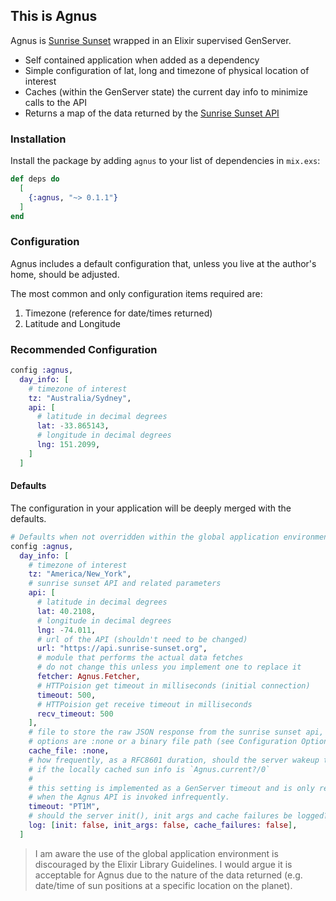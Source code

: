 ## This is Agnus

Agnus is [Sunrise Sunset](https://sunrise-sunset.org) wrapped in an Elixir supervised GenServer.

- Self contained application when added as a dependency
- Simple configuration of lat, long and timezone of physical location of interest
- Caches (within the GenServer state) the current day info to minimize calls to the API
- Returns a map of the data returned by the [Sunrise Sunset API](https://sunrise-sunset.org/api)

### Installation

Install the package by adding `agnus` to your list of dependencies in `mix.exs`:

```elixir
def deps do
  [
    {:agnus, "~> 0.1.1"}
  ]
end
```

### Configuration

Agnus includes a default configuration that, unless you live at the author's
home, should be adjusted.

The most common and only configuration items required are:

1. Timezone (reference for date/times returned)
2. Latitude and Longitude

### Recommended Configuration

```elixir
config :agnus,
  day_info: [
    # timezone of interest
    tz: "Australia/Sydney",
    api: [
      # latitude in decimal degrees
      lat: -33.865143,
      # longitude in decimal degrees
      lng: 151.2099,
    ]
  ]
```

#### Defaults

The configuration in your application will be deeply merged with the defaults.

```elixir
# Defaults when not overridden within the global application environment
config :agnus,
  day_info: [
    # timezone of interest
    tz: "America/New_York",
    # sunrise sunset API and related parameters
    api: [
      # latitude in decimal degrees
      lat: 40.2108,
      # longitude in decimal degrees
      lng: -74.011,
      # url of the API (shouldn't need to be changed)
      url: "https://api.sunrise-sunset.org",
      # module that performs the actual data fetches
      # do not change this unless you implement one to replace it
      fetcher: Agnus.Fetcher,
      # HTTPoision get timeout in milliseconds (initial connection)
      timeout: 500,
      # HTTPoision get receive timeout in milliseconds
      recv_timeout: 500
    ],
    # file to store the raw JSON response from the sunrise sunset api, if desired.
    # options are :none or a binary file path (see Configuration Options)
    cache_file: :none,
    # how frequently, as a RFC8601 duration, should the server wakeup to check
    # if the locally cached sun info is `Agnus.current?/0`
    #
    # this setting is implemented as a GenServer timeout and is only relevant
    # when the Agnus API is invoked infrequently.
    timeout: "PT1M",
    # should the server init(), init args and cache failures be logged?
    log: [init: false, init_args: false, cache_failures: false],
  ]
```

> I am aware the use of the global application environment is discouraged
> by the Elixir Library Guidelines. I would argue it is acceptable for Agnus
> due to the nature of the data returned (e.g. date/time of sun positions
> at a specific location on the planet).
